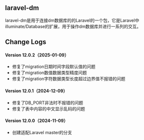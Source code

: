 ## laravel-dm

​       laravel-dm是用于连接dm数据库的的Laravel的一个包，它是Laravel中illuminate/Database的扩展，用于操作dm数据库并进行一系列的交互。

## Change Logs

#### Version 12.0.2（2025-01-09）
- 修复了migration日期时间字段默认值的问题
- 修复了migration数值数据类型精度问题
- 修复了migration字符数据类型长度超过边界值不报错的问题
#### Version 12.0.1（2024-12-09）
- 修复了DB_PORT非法时不报错的问题
- 修复了表中内容的中文显示乱码的问题
#### Version 12.0.0（2024-11-09）
- 创建适配Laravel master的分支
